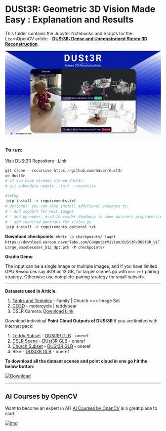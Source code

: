 # DUSt3R: Geometric 3D Vision Made Easy :  Explanation and Results

This folder contains the Jupyter Notebooks and Scripts for the LearnOpenCV article  - **[DUSt3R: Dense and Unconstrained Stereo 3D Reconstruction](https://learnopencv.com/dust3r-geometric-3d-vision/)**.

<img src="readme_images/feature.gif">

### To run:

Visit DUSt3R Repository : [Link](https://github.com/naver/dust3r)

```python
git clone --recursive https://github.com/naver/dust3r
cd dust3r
# if you have already cloned dust3r:
# git submodule update --init --recursive
```

```python
#setup
!pip install -r requirements.txt
# Optional: you can also install additional packages to:
# - add support for HEIC images
# - add pyrender, used to render depthmap in some datasets preprocessing
# - add required packages for visloc.py
!pip install -r requirements_optional.txt
```

**Download checkpoints**:
`mkdir -p checkpoints/
!wget https://download.europe.naverlabs.com/ComputerVision/DUSt3R/DUSt3R_ViTLarge_BaseDecoder_512_dpt.pth -P checkpoints/`

**Gradio Demo**

The input can be a single image or multiple images, and if you have limited GPU Resources say 6GB or 12 GB, for larger scenes go with `one-ref` pairing strategy. Otherwise use complete-pairing strategy for small subsets.

---

**Datasets used in Article**:

1. [Tanks and Temples](https://www.tanksandtemples.org/download/) - Family | Church    >>> Image Set
2. [CO3D](https://ai.meta.com/datasets/co3d-downloads/)   - motorcycle | teddybear
3. DSLR Camera: [ Download Link ](https://www.dropbox.com/scl/fi/ijhlr5n5gevf14ujijc2k/images_fps2.zip?rlkey=ruqy7op8olvfab6lrbodk5kxs&st=77qz1fsl&dl=1)

Download individual **Point Cloud Outputs of DUSt3R** if you are limited with internet pack:

1. [Teddy Subset](https://www.dropbox.com/scl/fi/l5r30n1u27vrp3n6wzugi/teddy-subset.zip?rlkey=9op2akguwhrxzzttxnqc3m58c&st=i2w3joku&dl=1)  - [DUSt3R GLB](https://www.dropbox.com/scl/fi/q9ku7qpn2po82hrimt8lw/teddy-bear-subset-scene.glb?rlkey=j922q81e5exvkdnoh86f2ix1q&st=r4xh77u2&dl=1) - oneref
2. [DSLR  Scene](https://www.dropbox.com/scl/fi/bitwddlms7jyc92t3nv8b/dslr-images_seqzip?rlkey=wbl8oczv805onvhfr9bhfj2ud&st=yg0vtfuq&dl=1)  -  [DUst3R GLB](https://www.dropbox.com/scl/fi/jwy5msargjvl83ww0em0o/dslr-dust3r-oneref-56secs-scene.glb?rlkey=ypy9t6b44hvjl4375ao7lmyum&st=uelozcry&dl=1) - oneref
3. [Church Subset](https://www.dropbox.com/scl/fi/t2pgpiquz7cj2849lne3i/church_subset50.zip?rlkey=3l4zx2iy3bhjvhhei29n0g905&st=9sj03o08&dl=1) - [DUSt3R GLB](https://www.dropbox.com/scl/fi/0eeho8bvahyt95zt4v6n1/60_church_scene.glb?rlkey=iw1j5qyhhnh1z4u8aj0c409gy&st=z30y2x0k&dl=1) - oneref
4. Bike - [DUSt3R GLB](https://www.dropbox.com/scl/fi/p0nno849nq0x8vkz3q1qr/bike-scene-one-ref.glb?rlkey=7dsryc6emdgg1pia82yu0bse6&st=katc6aey&dl=1) - oneref

**To download all the dataset scenes and point cloud in one go hit the below button**:

[<img src="https://learnopencv.com/wp-content/uploads/2022/07/download-button-e1657285155454.png" alt="Download" width="200">](https://www.dropbox.com/scl/fo/g10q3eluz9oml0m25lkm2/AFOjV2MYpojE23PrmAsbrnI?rlkey=utawyr5orizmxain6r7huoz4v&st=fkitahbr&dl=1)

---

## AI Courses by OpenCV

Want to become an expert in AI? [AI Courses by OpenCV](https://opencv.org/courses/) is a great place to start.

[![img](https://learnopencv.com/wp-content/uploads/2023/01/AI-Courses-By-OpenCV-Github.png)](https://opencv.org/courses/)